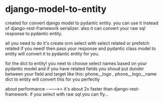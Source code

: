 # django-model-to-entity

created for convert django model to pydantic entity.
you can use it instead of django-rest-framework serializer.
also it can convert your raw sql response to pydantic entity.

all you need to do it's create orm select with select related or prefetch related if you need! then pass your response and pydantic class
model to entity will convert it to pydantic entity for you.

for the dict to entity! you neet to choose select names based on your pydantic model and if you have related fields you shoud put dunder between your field and target like this:  phone__logo , phone__logo__name
dict to entity will convert this for you perfectly

about performance ---->> it's about 2x faster than django-rest-framework.
if you select with raw sql you can fly...
